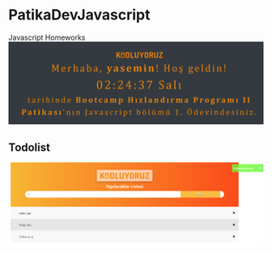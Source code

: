 # PatikaDevJavascript
Javascript Homeworks
![](https://github.com/yasemingurbuz/PatikaDevJavascript/blob/main/odev1.png)
## Todolist
![](https://github.com/yasemingurbuz/PatikaDevJavascript/blob/main/todolist.png)
